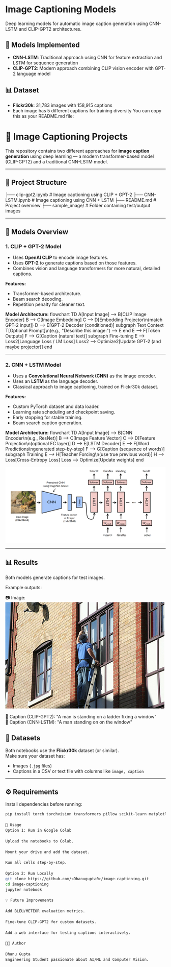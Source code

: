 # Image Captioning Models

Deep learning models for automatic image caption generation using CNN-LSTM and CLIP-GPT2 architectures.

## 🚀 Models Implemented

- **CNN-LSTM**: Traditional approach using CNN for feature extraction and LSTM for sequence generation
- **CLIP-GPT2**: Modern approach combining CLIP vision encoder with GPT-2 language model

## 📊 Dataset

- **Flickr30k**: 31,783 images with 158,915 captions
- Each image has 5 different captions for training diversity
You can copy this as your README.md file:

# 🧠 Image Captioning Projects

This repository contains two different approaches for **image caption generation** using deep learning — a modern transformer-based model (CLIP-GPT2) and a traditional CNN-LSTM model.

---

## 📂 Project Structure



├── clip-gpt2.ipynb       # Image captioning using CLIP + GPT-2
├── CNN-LSTM.ipynb        # Image captioning using CNN + LSTM
├── README.md             # Project overview
├── sample_image/         # Folder containing test/output images


---

## 🚀 Models Overview

### 1. CLIP + GPT-2 Model
- Uses **OpenAI CLIP** to encode image features.
- Uses **GPT-2** to generate captions based on those features.
- Combines vision and language transformers for more natural, detailed captions.

**Features:**
- Transformer-based architecture.
- Beam search decoding.
- Repetition penalty for cleaner text.

**Model Architecture:**
flowchart TD
  A[Input Image] --> B[CLIP Image Encoder]
  B --> C[Image Embedding]
  C --> D[Embedding Projector\n(match GPT-2 input])
  D --> E[GPT-2 Decoder (conditioned)]
  subgraph Text Context
    T[Optional Prompt]\n(e.g., "Describe this image:") --> E
  end
  E --> F[Token Outputs]
  F --> G[Caption (natural text)]
  subgraph Fine-tuning
    E --> Loss2[Language Loss / LM Loss]
    Loss2 --> Optimize2[Update GPT-2 (and maybe projector)]
  end


---


### 2. CNN + LSTM Model
- Uses a **Convolutional Neural Network (CNN)** as the image encoder.
- Uses an **LSTM** as the language decoder.
- Classical approach to image captioning, trained on Flickr30k dataset.

**Features:**
- Custom PyTorch dataset and data loader.
- Learning rate scheduling and checkpoint saving.
- Early stopping for stable training.
- Beam search caption generation.

**Model Architecture:**
flowchart TD
  A[Input Image] --> B[CNN Encoder\n(e.g., ResNet)]
  B --> C[Image Feature Vector]
  C --> D[Feature Projection\n(optional FC layer)]
  D --> E[LSTM Decoder]
  E --> F[Word Predictions\ngenerated step-by-step]
  F --> G[Caption (sequence of words)]
  subgraph Training
    E --> H[Teacher Forcing\n(use true previous word)]
    H --> Loss[Cross-Entropy Loss]
    Loss --> Optimize[Update weights]
  end

![Model-Architecture](sample_image/cnn-lstm-image.png)

---

## 📊 Results

Both models generate captions for test images.

Example outputs:

📷 Image: ![Sample image](sample_image/1000344755.jpg)

🤖 Caption (CLIP-GPT2): "A man is standing on a ladder fixing a window"  
🤖 Caption (CNN-LSTM): "A man standing on on the window"


## 🧩 Datasets
Both notebooks use the **Flickr30k** dataset (or similar).  
Make sure your dataset has:
- Images (`.jpg` files)
- Captions in a CSV or text file with columns like `image, caption`

---

## ⚙️ Requirements

Install dependencies before running:
```bash
pip install torch torchvision transformers pillow scikit-learn matplotlib tqdm

🧪 Usage
Option 1: Run in Google Colab

Upload the notebooks to Colab.

Mount your drive and add the dataset.

Run all cells step-by-step.

Option 2: Run Locally
git clone https://github.com/<Dhanugupta0>/image-captioning.git
cd image-captioning
jupyter notebook

💡 Future Improvements

Add BLEU/METEOR evaluation metrics.

Fine-tune CLIP-GPT2 for custom datasets.

Add a web interface for testing captions interactively.

👨‍💻 Author

Dhanu Gupta
Engineering Student passionate about AI/ML and Computer Vision.
